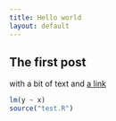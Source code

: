 ```yaml
---
title: Hello world
layout: default
---
```


## The first post

with a bit of text and [a link](http://sieste.github.io)

```r
lm(y ~ x)
source("test.R")
```

